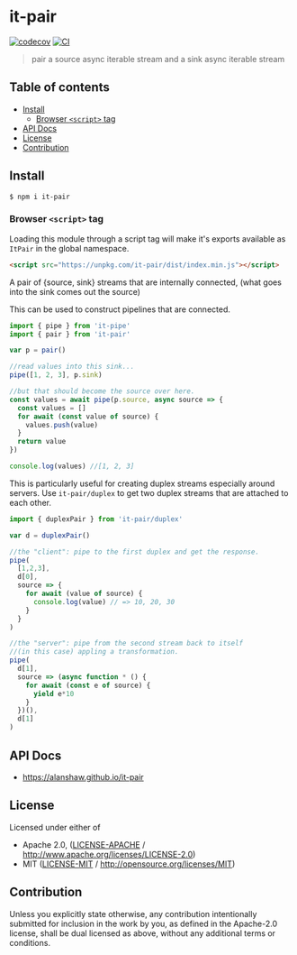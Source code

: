 # it-pair <!-- omit in toc -->

[![codecov](https://img.shields.io/codecov/c/github/alanshaw/it-pair.svg?style=flat-square)](https://codecov.io/gh/alanshaw/it-pair)
[![CI](https://img.shields.io/github/actions/workflow/status/alanshaw/it-pair/js-test-and-release.yml?branch=master\&style=flat-square)](https://github.com/alanshaw/it-pair/actions/workflows/js-test-and-release.yml?query=branch%3Amaster)

> pair a source async iterable stream and a sink async iterable stream

## Table of contents <!-- omit in toc -->

- [Install](#install)
  - [Browser `<script>` tag](#browser-script-tag)
- [API Docs](#api-docs)
- [License](#license)
- [Contribution](#contribution)

## Install

```console
$ npm i it-pair
```

### Browser `<script>` tag

Loading this module through a script tag will make it's exports available as `ItPair` in the global namespace.

```html
<script src="https://unpkg.com/it-pair/dist/index.min.js"></script>
```

A pair of {source, sink} streams that are internally connected,
(what goes into the sink comes out the source)

This can be used to construct pipelines that are connected.

```js
import { pipe } from 'it-pipe'
import { pair } from 'it-pair'

var p = pair()

//read values into this sink...
pipe([1, 2, 3], p.sink)

//but that should become the source over here.
const values = await pipe(p.source, async source => {
  const values = []
  for await (const value of source) {
    values.push(value)
  }
  return value
})

console.log(values) //[1, 2, 3]
```

This is particularly useful for creating duplex streams especially
around servers. Use `it-pair/duplex` to get two duplex streams
that are attached to each other.

```js
import { duplexPair } from 'it-pair/duplex'

var d = duplexPair()

//the "client": pipe to the first duplex and get the response.
pipe(
  [1,2,3],
  d[0],
  source => {
    for await (value of source) {
      console.log(value) // => 10, 20, 30
    }
  }
)

//the "server": pipe from the second stream back to itself
//(in this case) appling a transformation.
pipe(
  d[1],
  source => (async function * () {
    for await (const e of source) {
      yield e*10
    }
  })(),
  d[1]
)
```

## API Docs

- <https://alanshaw.github.io/it-pair>

## License

Licensed under either of

- Apache 2.0, ([LICENSE-APACHE](LICENSE-APACHE) / <http://www.apache.org/licenses/LICENSE-2.0>)
- MIT ([LICENSE-MIT](LICENSE-MIT) / <http://opensource.org/licenses/MIT>)

## Contribution

Unless you explicitly state otherwise, any contribution intentionally submitted for inclusion in the work by you, as defined in the Apache-2.0 license, shall be dual licensed as above, without any additional terms or conditions.
